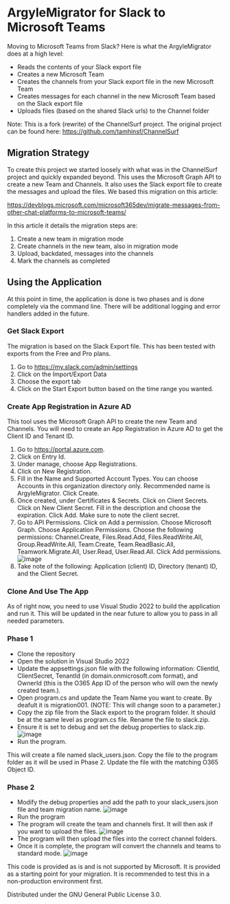 # ArgyleMigrator for Slack to Microsoft Teams

Moving to Microsoft Teams from Slack?  Here is what the ArgyleMigrator does at a high level:

* Reads the contents of your Slack export file
* Creates a new Microsoft Team
* Creates the channels from your Slack export file in the new Microsoft Team
* Creates messages for each channel in the new Microsoft Team based on the Slack export file
* Uploads files (based on the shared Slack urls) to the Channel folder

Note: This is a fork (rewrite) of the ChannelSurf project.  The original project can be found here: https://github.com/tamhinsf/ChannelSurf

## Migration Strategy

To create this project we started loosely with what was in the ChannelSurf project and quickly expanded beyond. This uses the Microsoft Graph API to create a new Team and Channels.  It also uses the Slack export file to create the messages and upload the files.  We based this migration on this article:

https://devblogs.microsoft.com/microsoft365dev/migrate-messages-from-other-chat-platforms-to-microsoft-teams/

In this article it details the migration steps are:

1. Create a new team in migration mode
2. Create channels in the new team, also in migration mode
3. Upload, backdated, messages into the channels
4. Mark the channels as completed

## Using the Application

At this point in time, the application is done is two phases and is done completely via the command line.  There will be additional logging and error handlers added in the future.

### Get Slack Export

The migration is based on the Slack Export file.  This has been tested with exports from the Free and Pro plans.

1. Go to https://my.slack.com/admin/settings
2. Click on the Import/Export Data
3. Choose the export tab
4. Click on the Start Export button based on the time range you wanted.

### Create App Registration in Azure AD

This tool uses the Microsoft Graph API to create the new Team and Channels.  You will need to create an App Registration in Azure AD to get the Client ID and Tenant ID.
          
1. Go to https://portal.azure.com.
2. Click on Entry Id.
3. Under manage, choose App Registrations.
4. Click on New Registration.
5. Fill in the Name and Supported Account Types.  You can choose Accounts in this organization directory only.  Recommended name is ArgyleMigrator.  Click Create.
6. Once created, under Certificates & Secrets.  Click on Client Secrets. Click on New Client Secret.  Fill in the description and choose the expiration.  Click Add.  Make sure to note the client secret.
7. Go to API Permissions. Click on Add a permission.  Choose Microsoft Graph.  Choose Application Permissions.  Choose the following permissions: Channel.Create, Files.Read.Add, Files.ReadWrite.All, Group.ReadWrite.All, Team.Create, Team.ReadBasic.All, Teamwork.Migrate.All, User.Read, User.Read.All.  Click Add permissions.
![image](https://github.com/user-attachments/assets/68dc5e47-ab74-4951-a338-fe06ccc0932d)
9. Take note of the following: Application (client) ID, Directory (tenant) ID, and the Client Secret.

### Clone And Use The App

As of right now, you need to use Visual Studio 2022 to build the application and run it.  This will be updated in the near future to allow you to pass in all needed parameters.

### Phase 1

- Clone the repository
- Open the solution in Visual Studio 2022
- Update the appsettings.json file with the following information: ClientId, ClientSecret, TenantId (in domain.onmicrosoft.com format), and OwnerId (this is the O365 App ID of the person who will own the newly created team.).
- Open program.cs and update the Team Name you want to create.  By deafult it is migration001.  (NOTE: This will change soon to a parameter.)
- Copy the zip file from the Slack export to the program folder.  It should be at the same level as program.cs file.  Rename the file to slack.zip.
- Ensure it is set to debug and set the debug properties to slack.zip.
![image](https://github.com/user-attachments/assets/ba058c93-b5ad-4b7b-9903-7d1fcc0da15d)
- Run the program.

This will create a file named slack_users.json.  Copy the file to the program folder as it will be used in Phase 2.  Update the file with the matching O365 Object ID.

### Phase 2

- Modify the debug properties and add the path to your slack_users.json file and team migration name.
![image](https://github.com/user-attachments/assets/a528fab9-d353-4894-b59e-401554c34759)
- Run the program
- The program will create the team and channels first. It will then ask if you want to upload the files.
![image](https://github.com/user-attachments/assets/a5a18130-0052-440d-9418-15b63f1e4e16)
- The program will then upload the files into the correct channel folders.
- Once it is complete, the program will convert the channels and teams to standard mode.
![image](https://github.com/user-attachments/assets/92551d13-bddf-45e3-8162-21967799e1e1)

This code is provided as is and is not supported by Microsoft.  It is provided as a starting point for your migration.  It is recommended to test this in a non-production environment first.

Distributed under the GNU General Public License 3.0.
